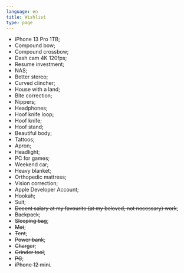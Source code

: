 ```yaml
---
language: en
title: Wishlist
type: page
---
```


- iPhone 13 Pro 1TB;
- Compound bow;
- Compound crossbow;
- Dash cam 4K 120fps;
- Resume investment;
- NAS;
- Better stereo;
- Curved clincher;
- House with a land;
- Bite correction;
- Nippers;
- Headphones;
- Hoof knife loop;
- Hoof knife;
- Hoof stand;
- Beautiful body;
- Tattoos;
- Apron;
- Headlight;
- PC for games;
- Weekend car;
- Heavy blanket;
- Orthopedic mattress;
- Vision correction;
- Apple Developer Account;
- Hookah;
- Suit;
- ~~Decent salary at my favourite (at my beloved, not necessary) work~~;
- ~~Backpack~~;
- ~~Sleeping bag~~;
- ~~Mat~~;
- ~~Tent~~;
- ~~Power bank~~;
- ~~Charger~~;
- ~~Grinder tool~~;
- ~~PC~~;
- ~~iPhone 12 mini~~.
